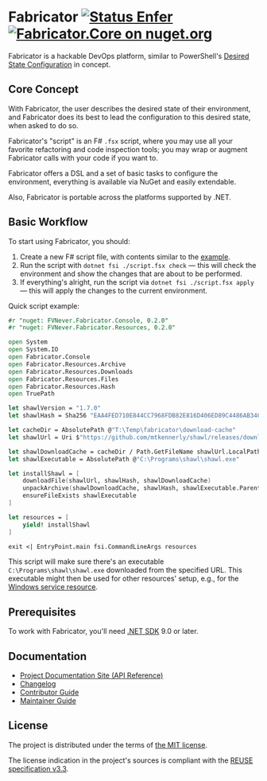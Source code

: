 <!--
SPDX-FileCopyrightText: 2020-2025 Friedrich von Never <friedrich@fornever.me>

SPDX-License-Identifier: MIT
-->

Fabricator [![Status Enfer][status-enfer]][andivionian-status-classifier] [![Fabricator.Core on nuget.org][nuget.badge]][nuget]
==========
Fabricator is a hackable DevOps platform, similar to
PowerShell's [Desired State Configuration][powershell-dsc] in concept.

Core Concept
------------
With Fabricator, the user describes the desired state of their environment, and
Fabricator does its best to lead the configuration to this desired state, when asked
to do so.

Fabricator's "script" is an F# `.fsx` script, where you may use all your
favorite refactoring and code inspection tools; you may wrap or augment
Fabricator calls with your code if you want to.

Fabricator offers a DSL and a set of basic tasks to configure the environment, everything
is available via NuGet and easily extendable.

Also, Fabricator is portable across the platforms supported by .NET.

Basic Workflow
--------------
To start using Fabricator, you should:
1. Create a new F# script file, with contents similar to the [example][].
2. Run the script with `dotnet fsi ./script.fsx check` — this will check the environment and show the changes that are about to be performed.
3. If everything's alright, run the script via `dotnet fsi ./script.fsx apply` — this will apply the changes to the current environment.

Quick script example:

```fsharp
#r "nuget: FVNever.Fabricator.Console, 0.2.0"
#r "nuget: FVNever.Fabricator.Resources, 0.2.0"

open System
open System.IO
open Fabricator.Console
open Fabricator.Resources.Archive
open Fabricator.Resources.Downloads
open Fabricator.Resources.Files
open Fabricator.Resources.Hash
open TruePath

let shawlVersion = "1.7.0"
let shawlHash = Sha256 "EAA4FED710E844CC7968FDB82E816D406ED89C4486AB34C3E5DB2DA7E5927923"

let cacheDir = AbsolutePath @"T:\Temp\fabricator\download-cache"
let shawlUrl = Uri $"https://github.com/mtkennerly/shawl/releases/download/v{shawlVersion}/shawl-v{shawlVersion}-win64.zip"

let shawlDownloadCache = cacheDir / Path.GetFileName shawlUrl.LocalPath
let shawlExecutable = AbsolutePath @"C:\Programs\shawl\shawl.exe"

let installShawl = [
    downloadFile(shawlUrl, shawlHash, shawlDownloadCache)
    unpackArchive(shawlDownloadCache, shawlHash, shawlExecutable.Parent.Value)
    ensureFileExists shawlExecutable
]

let resources = [
    yield! installShawl
]

exit <| EntryPoint.main fsi.CommandLineArgs resources
```

This script will make sure there's an executable `C:\Programs\shawl\shawl.exe` downloaded from the specified URL. This executable might then be used for other resources' setup, e.g., for the [Windows service resource][docs.windows-service].

Prerequisites
-------------
To work with Fabricator, you'll need [.NET SDK][dotnet-sdk] 9.0 or later.

Documentation
-------------
- [Project Documentation Site (API Reference)][docs]
- [Changelog][docs.changelog]
- [Contributor Guide][docs.contributing]
- [Maintainer Guide][docs.maintaining]

License
-------
The project is distributed under the terms of [the MIT license][docs.license].

The license indication in the project's sources is compliant with the [REUSE specification v3.3][reuse.spec].

[andivionian-status-classifier]: https://andivionian.fornever.me/v1/#status-enfer-
[docs.changelog]: CHANGELOG.md
[docs.contributing]: CONTRIBUTING.md
[docs.license]: LICENSE.txt
[docs.maintaining]: MAINTAINING.md
[docs.windows-service]: https://fornever.github.io/Fabricator/api/Fabricator.Resources.WindowsServices.html#Fabricator_Resources_WindowsServices_createWindowsService_System_String_System_String_System_String_
[docs]: https://fornever.github.io/Fabricator/
[dotnet-sdk]: https://dotnet.microsoft.com/
[example]: Fabricator.Example/Program.fs
[nuget.badge]: https://img.shields.io/nuget/v/FVNever.Fabricator.Core
[nuget]: https://www.nuget.org/packages/FVNever.Fabricator.Core
[powershell-dsc]: https://docs.microsoft.com/en-us/powershell/scripting/dsc/getting-started/wingettingstarted
[reuse.spec]: https://reuse.software/spec/
[status-enfer]: https://img.shields.io/badge/status-enfer-orange.svg
